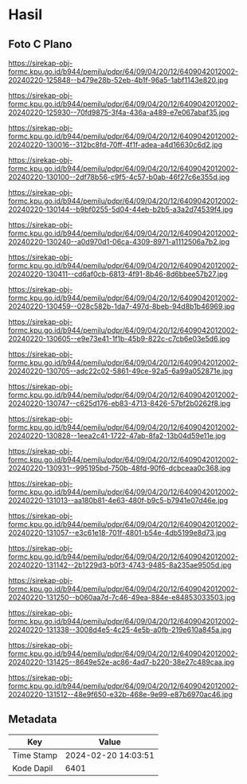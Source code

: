 # Hasil

## Foto C Plano

https://sirekap-obj-formc.kpu.go.id/b944/pemilu/pdpr/64/09/04/20/12/6409042012002-20240220-125848--b479e28b-52eb-4b1f-96a5-1abf1143e820.jpg

https://sirekap-obj-formc.kpu.go.id/b944/pemilu/pdpr/64/09/04/20/12/6409042012002-20240220-125930--70fd9875-3f4a-436a-a489-e7e067abaf35.jpg

https://sirekap-obj-formc.kpu.go.id/b944/pemilu/pdpr/64/09/04/20/12/6409042012002-20240220-130016--312bc8fd-70ff-4f1f-adea-a4d16630c6d2.jpg

https://sirekap-obj-formc.kpu.go.id/b944/pemilu/pdpr/64/09/04/20/12/6409042012002-20240220-130100--2df78b56-c9f5-4c57-b0ab-46f27c6e355d.jpg

https://sirekap-obj-formc.kpu.go.id/b944/pemilu/pdpr/64/09/04/20/12/6409042012002-20240220-130144--b9bf0255-5d04-44eb-b2b5-a3a2d74539f4.jpg

https://sirekap-obj-formc.kpu.go.id/b944/pemilu/pdpr/64/09/04/20/12/6409042012002-20240220-130240--a0d970d1-06ca-4309-8971-a1112506a7b2.jpg

https://sirekap-obj-formc.kpu.go.id/b944/pemilu/pdpr/64/09/04/20/12/6409042012002-20240220-130411--cd6af0cb-6813-4f91-8b46-8d6bbee57b27.jpg

https://sirekap-obj-formc.kpu.go.id/b944/pemilu/pdpr/64/09/04/20/12/6409042012002-20240220-130459--028c582b-1da7-497d-8beb-94d8b1b46969.jpg

https://sirekap-obj-formc.kpu.go.id/b944/pemilu/pdpr/64/09/04/20/12/6409042012002-20240220-130605--e9e73e41-1f1b-45b9-822c-c7cb6e03e5d6.jpg

https://sirekap-obj-formc.kpu.go.id/b944/pemilu/pdpr/64/09/04/20/12/6409042012002-20240220-130705--adc22c02-5861-49ce-92a5-6a99a052871e.jpg

https://sirekap-obj-formc.kpu.go.id/b944/pemilu/pdpr/64/09/04/20/12/6409042012002-20240220-130747--c625d176-eb83-4713-8426-57bf2b0262f8.jpg

https://sirekap-obj-formc.kpu.go.id/b944/pemilu/pdpr/64/09/04/20/12/6409042012002-20240220-130828--1eea2c41-1722-47ab-8fa2-13b04d59e11e.jpg

https://sirekap-obj-formc.kpu.go.id/b944/pemilu/pdpr/64/09/04/20/12/6409042012002-20240220-130931--995195bd-750b-48fd-90f6-dcbceaa0c368.jpg

https://sirekap-obj-formc.kpu.go.id/b944/pemilu/pdpr/64/09/04/20/12/6409042012002-20240220-131013--aa180b81-4e63-480f-b9c5-b7941e07d46e.jpg

https://sirekap-obj-formc.kpu.go.id/b944/pemilu/pdpr/64/09/04/20/12/6409042012002-20240220-131057--e3c61e18-701f-4801-b54e-4db5199e8d73.jpg

https://sirekap-obj-formc.kpu.go.id/b944/pemilu/pdpr/64/09/04/20/12/6409042012002-20240220-131142--2b1229d3-b0f3-4743-9485-8a235ae9505d.jpg

https://sirekap-obj-formc.kpu.go.id/b944/pemilu/pdpr/64/09/04/20/12/6409042012002-20240220-131250--b060aa7d-7c46-49ea-884e-e84853033503.jpg

https://sirekap-obj-formc.kpu.go.id/b944/pemilu/pdpr/64/09/04/20/12/6409042012002-20240220-131338--3008d4e5-4c25-4e5b-a0fb-219e610a845a.jpg

https://sirekap-obj-formc.kpu.go.id/b944/pemilu/pdpr/64/09/04/20/12/6409042012002-20240220-131425--8649e52e-ac86-4ad7-b220-38e27c489caa.jpg

https://sirekap-obj-formc.kpu.go.id/b944/pemilu/pdpr/64/09/04/20/12/6409042012002-20240220-131512--48e9f650-e32b-468e-9e99-e87b6970ac46.jpg


## Metadata

| Key        | Value               |
| ---------- | ------------------- |
| Time Stamp | 2024-02-20 14:03:51 |
| Kode Dapil | 6401                |



